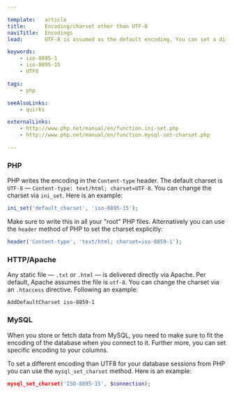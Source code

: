 ```yaml
---

template:   article
title:      Encoding/charset other than UTF-8
naviTitle:  Encodings
lead:       UTF-8 is assumed as the default encoding. You can set a different encoding manually — if your really want. This is on how to change the character encodings with fortrabbit.

keywords:
    - iso-8895-1
    - iso-8895-15
    - UTF8

tags:
    - php

seeAlsoLinks:
    - quirks

externalLinks:
    - http://www.php.net/manual/en/function.ini-set.php
    - http://www.php.net/manual/en/function.mysql-set-charset.php

---
```




### PHP

PHP writes the encoding in the `Content-type` header. The default charset is `UTF-8` — `Content-type: text/html; charset=UTF-8`. You can change the charset via `ini_set`. Here is an example:

```php
ini_set('default_charset', 'iso-8895-15');
```

Make sure to write this in all your "root" PHP files. Alternatively you can use the `header` method of PHP to set the charset explicitly:

```php
header('Content-type', 'text/html; charset=iso-8859-1');
```

### HTTP/Apache

Any static file — `.txt` or `.html` — is delivered directly via Apache. Per default, Apache assumes the file is `utf-8`. You can change the charset via an `.htaccess` directive. Following an example:

```
AddDefaultCharset iso-8859-1
```

### MySQL

When you store or fetch data from MySQL, you need to make sure to fit the encoding of the database when you connect to it. Further more, you can set specific encoding to your columns.

To set a different encoding than UTF8 for your database sessions from PHP you can use the `mysql_set_charset` method. Here is an example:

```php
mysql_set_charset('ISO-8895-15', $connection);
```